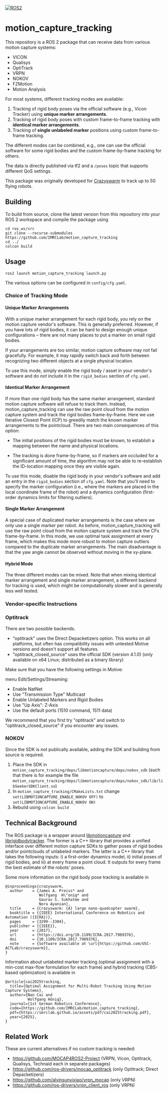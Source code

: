 [![ROS2](https://github.com/IMRCLab/motion_capture_tracking/actions/workflows/ROS.yml/badge.svg?branch=ros2)](https://github.com/IMRCLab/motion_capture_tracking/actions/workflows/ROS.yml)

# motion_capture_tracking

This repository is a ROS 2 package that can receive data from various motion capture systems:

- VICON
- Qualisys
- OptiTrack
- VRPN
- NOKOV
- FZMotion
- Motion Analysis

For most systems, different tracking modes are available: 

1. Tracking of rigid body poses via the official software (e.g., Vicon Tracker) using **unique marker arrangements**.
2. Tracking of rigid body poses with custom frame-to-frame tracking with **identical marker arrangements**.
3. Tracking of **single unlabeled marker** positions using custom frame-to-frame tracking.

The different modes can be combined, e.g., one can use the official software for some rigid bodies and the custom frame-by-frame tracking for others.

The data is directly published via tf2 and a `/poses` topic that supports different QoS settings.

This package was originally developed for [Crazyswarm](https://imrclab.github.io/crazyswarm2/) to track up to 50 flying robots.

## Building

To build from source, clone the latest version from this repository into your ROS 2 workspace and compile the package using

```
cd ros_ws/src
git clone --recurse-submodules https://github.com/IMRCLab/motion_capture_tracking
cd ../
colcon build
```

## Usage

```
ros2 launch motion_capture_tracking launch.py
```

The various options can be configured in `config/cfg.yaml`.

### Choice of Tracking Mode

#### Unique Marker Arrangements

With a unique marker arrangement for each rigid body, you rely on the motion capture vendor's software.
This is generally preferred. However, if you have lots of rigid bodies, it can be hard to design enough unique configurations – there are not many places to put a marker on small rigid bodies.

If your arrangements are too similar, motion capture software may not fail gracefully. For example, it may rapidly switch back and forth between recognizing two different objects at a single physical location.

To use this mode, simply enable the rigid body / asset in your vendor's software and do *not* include it in the `rigid_bodies` section of `cfg.yaml`.

#### Identical Marker Arrangement

If more than one rigid body has the same marker arrangement, standard motion capture software will refuse to track them. Instead, motion_capture_tracking can use the raw point cloud from the motion capture system and track the rigid bodies frame-by-frame. Here we use Iterative Closest Point (ICP) to greedily match the known marker arrangements to the pointcloud. There are two main consequences of this option:

  - The initial positions of the rigid bodies must be known, to establish a mapping between the name and physical locations.

  - The tracking is done frame-by-frame, so if markers are occluded for a significant amount of time, the algorithm may not be able to re-establish the ID-location mapping once they are visible again.

To use this mode, disable the rigid body in your vendor's software and add an entry in the `rigid_bodies` section of `cfg.yaml`. Note that you'll need to specify the marker configuration (i.e., where the markers are placed in the local coordinate frame of the robot) and a dynamics configuration (first-order dynamics limits for filtering outliers).

#### Single Marker Arrangement

A special case of duplicated marker arrangements is the case where we only use a single marker per robot. As before, motion_capture_tracking will use the raw point cloud from the motion capture system and track the CFs frame-by-frame. In this mode, we use optimal task assignment at every frame, which makes this mode more robust to motion capture outliers compared to the duplicate marker arrangements. The main disadvantage is that the yaw angle cannot be observed without moving in the xy-plane.

#### Hybrid Mode

The three different modes can be mixed. Note that when mixing identical marker arrangement and single marker arrangement, a different backend for tracking is used, which might be computationally slower and is generally less well tested.

### Vendor-specific Instructions

### Optitrack

There are two possible backends. 

* "optitrack" uses the Direct Depacketizers option. This works on all platforms, but often has compatibility issues with untested Motive versions and doesn't support all features.
* "optitrack_closed_source" uses the official SDK (version 4.1.0) (only available on x64 Linux; distributed as a binary library)

Make sure that you have the following settings in Motive:

menu Edit/Settings/Streaming:
* Enable NatNet
* Use "Transmission Type" Multicast
* Enable Unlabeled Markers and Rigid Bodies
* Use "Up Axis": Z-Axis
* Use the default ports (1510 command, 1511 data)

We recommend that you first try "optitrack" and switch to "optitrack_closed_source" if you encounter any issues. 

### NOKOV

Since the SDK is not publically available, adding the SDK and building from source is required.

1. Place the SDK in `motion_capture_tracking/deps/libmotioncapture/deps/nokov_sdk` (such that there is for example the file `motion_capture_tracking/deps/libmotioncapture/deps/nokov_sdk/lib/libSeekerSDKClient.so`)
2. In `motion_capture_tracking/CMakeLists.txt` change `set(LIBMOTIONCAPTURE_ENABLE_NOKOV OFF)` to `set(LIBMOTIONCAPTURE_ENABLE_NOKOV ON)`
3. Rebuild using `colcon build`

## Technical Background

The ROS package is a wrapper around [libmotioncapture](https://github.com/IMRCLab/libmotioncapture) and [librigidbodytracker](https://github.com/IMRCLab/librigidbodytracker).
The former is a C++ library that provides a unified interface over different motion capture SDKs to gather poses of rigid bodies and/or pointclouds of unlabeled markers.
The latter is a C++ library that takes the following inputs: i) a first-order dynamics model, ii) initial poses of rigid bodies, and iii) at every frame a point cloud. It outputs for every frame the best estimate of the robots' poses.

Some more information on the rigid body pose tracking is available in

```
@inproceedings{crazyswarm,
  author    = {James A. Preiss* and
               Wolfgang  H\"onig* and
               Gaurav S. Sukhatme and
               Nora Ayanian},
  title     = {Crazyswarm: {A} large nano-quadcopter swarm},
  booktitle = {{IEEE} International Conference on Robotics and Automation ({ICRA})},
  pages     = {3299--3304},
  publisher = {{IEEE}},
  year      = {2017},
  url       = {https://doi.org/10.1109/ICRA.2017.7989376},
  doi       = {10.1109/ICRA.2017.7989376},
  note      = {Software available at \url{https://github.com/USC-ACTLab/crazyswarm}},
}
```

Information about unlabeled marker tracking (optimal assignment with a min-cost max-flow formulation for each frame) and hybrid tracking (CBS-based optimization) is available in

```
@article{cai2025tracking,
  title={Optimal Assignment for Multi-Robot Tracking Using Motion Capture Systems},
  author={Nan Cai and
          Wolfgang Hönig},
  journal={1st German Robotics Conference},
  code={https://github.com/IMRCLab/motion_capture_tracking},
  pdf={https://imrclab.github.io/assets/pdf/cai2025tracking.pdf},
  year={2025},
}
```

## Related Work

These are current alternatives if no custom tracking is needed:

- https://github.com/MOCAP4ROS2-Project (VRPN, Vicon, Optitrack, Qualisys, Technaid each in separate packages)
- https://github.com/ros-drivers/mocap_optitrack (only Optitrack; Direct Depacketizers)
- https://github.com/alvinsunyixiao/vrpn_mocap (only VRPN)
- https://github.com/ros-drivers/vrpn_client_ros (only VRPN)
